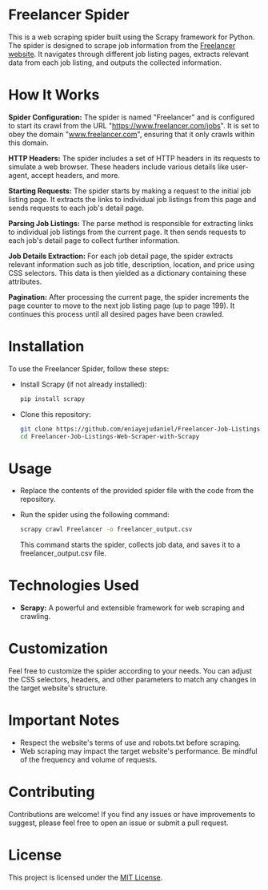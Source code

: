 # Freelancer Spider
This is a web scraping spider built using the Scrapy framework for Python. The spider is designed to scrape job information from the [Freelancer website](https://www.freelancer.com/jobs/). It navigates through different job listing pages, extracts relevant data from each job listing, and outputs the collected information.

# How It Works

**Spider Configuration:** The spider is named "Freelancer" and is configured to start its crawl from the URL "https://www.freelancer.com/jobs". It is set to obey the domain "www.freelancer.com", ensuring that it only crawls within this domain.

**HTTP Headers:** The spider includes a set of HTTP headers in its requests to simulate a web browser. These headers include various details like user-agent, accept headers, and more.

**Starting Requests:** The spider starts by making a request to the initial job listing page. It extracts the links to individual job listings from this page and sends requests to each job's detail page.

**Parsing Job Listings:** The parse method is responsible for extracting links to individual job listings from the current page. It then sends requests to each job's detail page to collect further information.

**Job Details Extraction:** For each job detail page, the spider extracts relevant information such as job title, description, location, and price using CSS selectors. This data is then yielded as a dictionary containing these attributes.

**Pagination:** After processing the current page, the spider increments the page counter to move to the next job listing page (up to page 199). It continues this process until all desired pages have been crawled.

# Installation
To use the Freelancer Spider, follow these steps:

- Install Scrapy (if not already installed):
  ```bash
  pip install scrapy
  ```
- Clone this repository:
  ```bash
  git clone https://github.com/eniayejudaniel/Freelancer-Job-Listings-Web-Scraper-with-Scrapy.git
  cd Freelancer-Job-Listings-Web-Scraper-with-Scrapy
  ```
# Usage
- Replace the contents of the provided spider file with the code from the repository.

- Run the spider using the following command:
  ```bash
  scrapy crawl Freelancer -o freelancer_output.csv
  ```
  This command starts the spider, collects job data, and saves it to a freelancer_output.csv file.

# Technologies Used

- **Scrapy:** A powerful and extensible framework for web scraping and crawling.

# Customization
Feel free to customize the spider according to your needs. You can adjust the CSS selectors, headers, and other parameters to match any changes in the target website's structure.

# Important Notes
- Respect the website's terms of use and robots.txt before scraping.
- Web scraping may impact the target website's performance. Be mindful of the frequency and volume of requests.
  
# Contributing
Contributions are welcome! If you find any issues or have improvements to suggest, please feel free to open an issue or submit a pull request.

# License
This project is licensed under the [MIT License](License).


